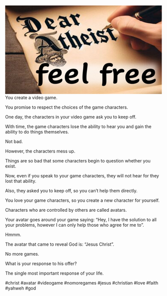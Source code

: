 ![Video cover image](./cover.jpg "cover photo")
You create a video game.

You promise to respect the choices of the game characters.

One day, the characters in your video game ask you to keep off.

With time, the game characters lose the ability to hear you and gain the ability to do things themselves.

Not bad. 

However, the characters mess up.

Things are so bad that some characters begin to question whether you exist.

Now, even if you speak to your game characters, they will not hear for they lost that ability.

Also, they asked you to keep off, so you can’t help them directly.

You love your game characters, so you create a new character for yourself.

Characters who are controlled by others are called avatars.

Your avatar goes around your game saying: “Hey, I have the solution to all your problems, however I can only help those who agree for me to”.

Hmmm.

The avatar that came to reveal God is: “Jesus Christ”.

No more games.

What is your response to his offer?

The single most important response of your life.

#christ #avatar #videogame #nomoregames #jesus #christian #love #faith #yahweh #god 